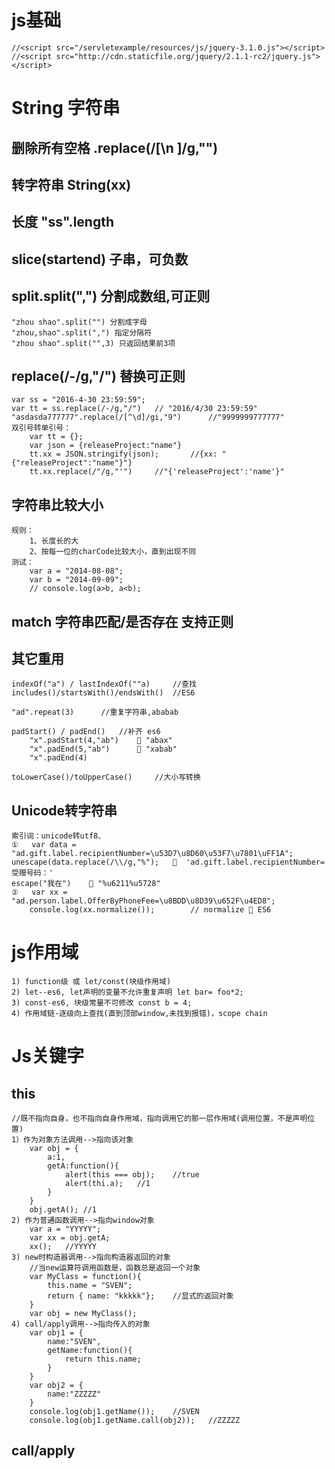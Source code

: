
# js基础
	//<script src="/servletexample/resources/js/jquery-3.1.0.js"></script>
	//<script src="http://cdn.staticfile.org/jquery/2.1.1-rc2/jquery.js"></script>


# String 字符串
## 删除所有空格 .replace(/[\n ]/g,"")

## 转字符串 String(xx)

## 长度 "ss".length

## slice(startend) 子串，可负数

## split.split(",") 分割成数组,可正则
	"zhou shao".split("") 分割成字母
	"zhou,shao".split(",") 指定分隔符
	"zhou shao".split("",3) 只返回结果前3项

## replace(/-/g,"/") 替换可正则
	var ss = "2016-4-30 23:59:59";
	var tt = ss.replace(/-/g,"/")	// "2016/4/30 23:59:59"
	"asdasda777777".replace(/[^\d]/gi,"9")		//"9999999777777"
	双引号转单引号：
		var tt = {};
		var json = {releaseProject:"name"}
		tt.xx = JSON.stringify(json);		//{xx: "{"releaseProject":"name"}"}
		tt.xx.replace(/"/g,"'")		//"{'releaseProject':'name'}"	

## 字符串比较大小
	规则：
		1、长度长的大
		2、按每一位的charCode比较大小，直到出现不同
	测试：
		var a = "2014-08-08";
		var b = "2014-09-09";
		// console.log(a>b, a<b); 

## match 字符串匹配/是否存在 支持正则

## 其它重用
	indexOf("a") / lastIndexOf(""a)		//查找
	includes()/startsWith()/endsWith() 	//ES6
	
	"ad".repeat(3)		//重复字符串,ababab

	padStart() / padEnd() 	//补齐 es6
		"x".padStart(4,"ab")	 "abax"
		"x".padEnd(5,"ab")		 "xabab"
		"x".padEnd(4)	
	
	toLowerCase()/toUpperCase()		//大小写转换

## Unicode转字符串
	索引词：unicode转utf8、
	①	var data = "ad.gift.label.recipientNumber=\u53D7\u8D60\u53F7\u7801\uFF1A";
	unescape(data.replace(/\\/g,"%");	  'ad.gift.label.recipientNumber=受赠号码：'
	escape("我在")	 "%u6211%u5728"
	② 	var xx = "ad.person.label.OfferByPhoneFee=\u8BDD\u8D39\u652F\u4ED8";
		console.log(xx.normalize());		// normalize  ES6



# js作用域
	1) function级 或 let/const(块级作用域)
	2) let--es6, let声明的变量不允许重复声明 let bar= foo*2;
	3) const-es6, 块级常量不可修改 const b = 4;
	4) 作用域链-逐级向上查找(直到顶部window,未找到报错)，scope chain

# Js关键字
## this
	//既不指向自身，也不指向自身作用域，指向调用它的那一层作用域(调用位置，不是声明位置)
	1）作为对象方法调用-->指向该对象
		var obj = {
			a:1,
			getA:function(){
				alert(this === obj);	//true
				alert(thi.a);	//1
			}
		}
		obj.getA();	//1
	2) 作为普通函数调用-->指向window对象
		var a = "YYYYY";
		var xx = obj.getA;
		xx();	//YYYYY
	3) new时构造器调用-->指向构造器返回的对象
		//当new运算符调用函数是，函数总是返回一个对象
		var MyClass = function(){
			this.name = "SVEN";
			return { name: "kkkkk"};	//显式的返回对象
		}
		var obj = new MyClass();
	4) call/apply调用-->指向传入的对象
		var obj1 = {
			name:"SVEN",
			getName:function(){
				return this.name;
			}
		}
		var obj2 = {
			name:"ZZZZZ"
		}
		console.log(obj1.getName());	//SVEN
		console.log(obj1.getName.call(obj2));	//ZZZZZ

## call/apply
	


